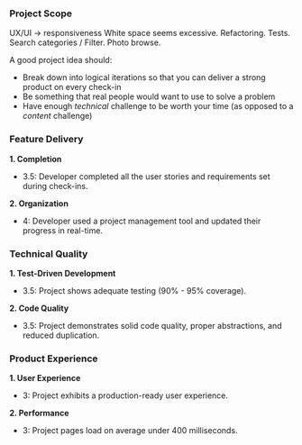 ### Project Scope

UX/UI -> responsiveness
White space seems excessive.
Refactoring.
Tests.
Search categories / Filter.
Photo browse.

A good project idea should:

* Break down into logical iterations so that you can deliver a strong product on every check-in
* Be something that real people would want to use to solve a problem
* Have enough *technical* challenge to be worth your time (as opposed to a *content* challenge)

### Feature Delivery

**1. Completion**

* 3.5: Developer completed all the user stories and requirements set during check-ins.

**2. Organization**

* 4: Developer used a project management tool and updated their progress in real-time.

### Technical Quality

**1. Test-Driven Development**

* 3.5: Project shows adequate testing (90% - 95% coverage).

**2. Code Quality**

* 3.5: Project demonstrates solid code quality, proper abstractions, and reduced duplication.

### Product Experience

**1. User Experience**

* 3: Project exhibits a production-ready user experience.

**2. Performance**

* 3: Project pages load on average under 400 milliseconds.
